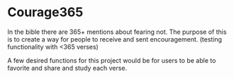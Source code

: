 # Courage365
In the bible there are 365+ mentions about fearing not. The purpose of this is to create a way for people to receive and sent encouragement. (testing functionality with <365 verses) 

A few desired functions for this project would be for users to be able to favorite and share and study each verse.
